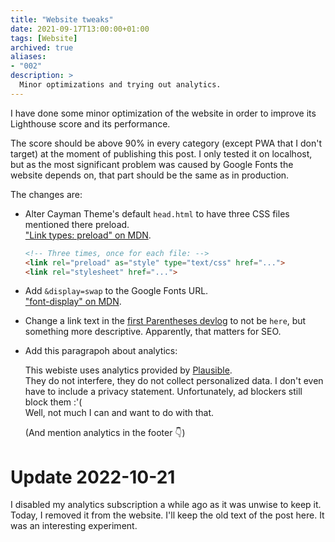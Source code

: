 ```yaml
---
title: "Website tweaks"
date: 2021-09-17T13:00:00+01:00
tags: [Website]
archived: true
aliases:
- "002"
description: >
  Minor optimizations and trying out analytics.
---
```


I have done some minor optimization of the website in order to improve its
Lighthouse score and its performance.

The score should be above 90% in every category (except PWA that I don't target)
at the moment of publishing this post. I only tested it on localhost,
but as the most significant problem was caused by Google Fonts the website
depends on, that part should be the same as in production.

The changes are:

- Alter Cayman Theme's default `head.html` to have three CSS files mentioned
  there preload.
  <br> ["Link types: preload" on MDN][0].
  ```html
  <!-- Three times, once for each file: -->
  <link rel="preload" as="style" type="text/css" href="...">
  <link rel="stylesheet" href="...">
  ```

- Add `&display=swap` to the Google Fonts URL.
  <br> ["font-display" on MDN][1].

- Change a link text in the [first Parentheses devlog][2] to not be `here`, but
  something more descriptive. Apparently, that matters for SEO.

- Add this paragrapoh about analytics:

  This webiste uses analytics provided by [Plausible][3].
  <br> They do not interfere, they do not collect personalized data.
  I don't even have to include a privacy statement.
  Unfortunately, ad blockers still block them :'(
  <br> Well, not much I can and want to do with that.

  (And mention analytics in the footer 👇)

# Update 2022-10-21

I disabled my analytics subscription a while ago as it was unwise to keep it.
Today, I removed it from the website.
I'll keep the old text of the post here.
It was an interesting experiment.


[0]: https://developer.mozilla.org/en-US/docs/Web/HTML/Link_types/preload
[1]: https://developer.mozilla.org/en-US/docs/Web/CSS/@font-face/font-display
[2]: /post/001-devlog-parentheses-01/
[3]: https://plausible.io
